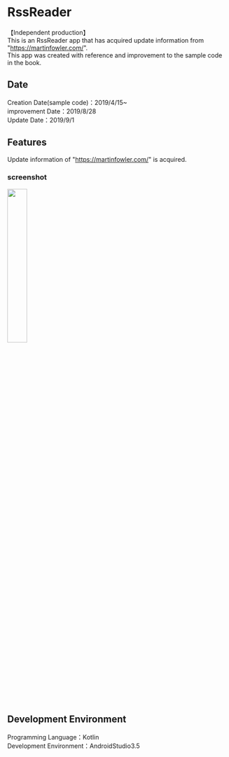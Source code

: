 # RssReader
【Independent production】  
This is an RssReader app that has acquired update information from "https://martinfowler.com/".  
This app was created with reference and improvement to the sample code in the book.  

## Date
Creation Date(sample code)：2019/4/15~  
improvement Date：2019/8/28  
Update Date：2019/9/1  

## Features
Update information of "https://martinfowler.com/" is acquired.

### screenshot
<img src="https://github.com/shichi18/imagestore/blob/master/rssreader/rssreader01.png" width=30%>

## Development Environment
Programming Language：Kotlin  
Development Environment：AndroidStudio3.5
